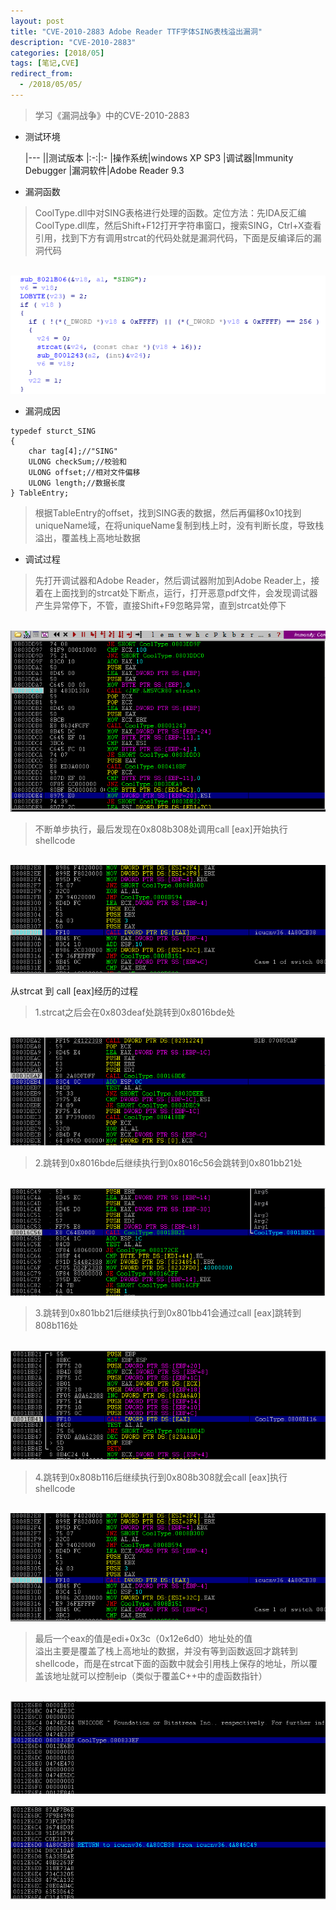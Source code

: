 ```yaml
---
layout: post
title: "CVE-2010-2883 Adobe Reader TTF字体SING表栈溢出漏洞"
description: "CVE-2010-2883"
categories: [2018/05]
tags: [笔记,CVE]
redirect_from:
  - /2018/05/05/
---
```


> 学习《漏洞战争》中的CVE-2010-2883

* 测试环境

	|---
	||测试版本
	|:-:|:-
	|操作系统|windows XP SP3
	|调试器|Immunity Debugger
	|漏洞软件|Adobe Reader 9.3

* 漏洞函数

> CoolType.dll中对SING表格进行处理的函数。定位方法：先IDA反汇编CoolType.dll库，然后Shift+F12打开字符串窗口，搜索SING，Ctrl+X查看引用，找到下方有调用strcat的代码处就是漏洞代码，下面是反编译后的漏洞代码

&emsp;&emsp;&emsp;![cve-2010-2883-code](https://raw.githubusercontent.com/lm0963/lm0963.github.io/master/assets/images/screenshots/cve-2010-2883/code.png)

* 漏洞成因

```
typedef sturct_SING
{
	char tag[4];//"SING"
	ULONG checkSum;//校验和
	ULONG offset;//相对文件偏移
	ULONG length;//数据长度
} TableEntry;
```

> 根据TableEntry的offset，找到SING表的数据，然后再偏移0x10找到uniqueName域，在将uniqueName复制到栈上时，没有判断长度，导致栈溢出，覆盖栈上高地址数据

* 调试过程

> 先打开调试器和Adobe Reader，然后调试器附加到Adobe Reader上，接着在上面找到的strcat处下断点，运行，打开恶意pdf文件，会发现调试器产生异常停下，不管，直接Shift+F9忽略异常，直到strcat处停下

&emsp;&emsp;&emsp;![cve-2010-2883-strcat](https://raw.githubusercontent.com/lm0963/lm0963.github.io/master/assets/images/screenshots/cve-2010-2883/strcat.png)

> 不断单步执行，最后发现在0x808b308处调用call [eax]开始执行shellcode

&emsp;&emsp;&emsp;![cve-2010-2883-strcat](https://raw.githubusercontent.com/lm0963/lm0963.github.io/master/assets/images/screenshots/cve-2010-2883/808b308.png)

从strcat 到 call [eax]经历的过程  

> 1.strcat之后会在0x803deaf处跳转到0x8016bde处  

&emsp;&emsp;&emsp;![cve-2010-2883-strcat](https://raw.githubusercontent.com/lm0963/lm0963.github.io/master/assets/images/screenshots/cve-2010-2883/803deaf.png)

> 2.跳转到0x8016bde后继续执行到0x8016c56会跳转到0x801bb21处  

&emsp;&emsp;&emsp;![cve-2010-2883-strcat](https://raw.githubusercontent.com/lm0963/lm0963.github.io/master/assets/images/screenshots/cve-2010-2883/8016c56.png)

> 3.跳转到0x801bb21后继续执行到0x801bb41会通过call [eax]跳转到808b116处  

&emsp;&emsp;&emsp;![cve-2010-2883-strcat](https://raw.githubusercontent.com/lm0963/lm0963.github.io/master/assets/images/screenshots/cve-2010-2883/801bb41.png)

> 4.跳转到0x808b116后继续执行到0x808b308就会call [eax]执行shellcode  

&emsp;&emsp;&emsp;![cve-2010-2883-strcat](https://raw.githubusercontent.com/lm0963/lm0963.github.io/master/assets/images/screenshots/cve-2010-2883/808b308.png)

> 最后一个eax的值是edi+0x3c（0x12e6d0）地址处的值  
> 溢出主要是覆盖了栈上高地址的数据，并没有等到函数返回才跳转到shellcode，而是在strcat下面的函数中就会引用栈上保存的地址，所以覆盖该地址就可以控制eip（类似于覆盖C++中的虚函数指针）

&emsp;&emsp;&emsp;![cve-2010-2883-strcat](https://raw.githubusercontent.com/lm0963/lm0963.github.io/master/assets/images/screenshots/cve-2010-2883/before_overwrite.png)  
&emsp;&emsp;&emsp;![cve-2010-2883-strcat](https://raw.githubusercontent.com/lm0963/lm0963.github.io/master/assets/images/screenshots/cve-2010-2883/after_overwrite.png)